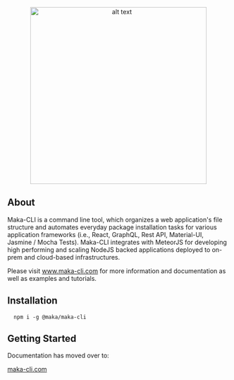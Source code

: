 <p align="center">
  <img src="https://www.maka-cli.com/logo_scaffold@2x.png" alt="alt text" height="400">
</p>

## About
Maka-CLI is a command line tool, which organizes a web application's file structure and automates everyday package installation tasks for various application frameworks
(i.e., React, GraphQL, Rest API, Material-UI, Jasmine / Mocha Tests).  Maka-CLI integrates with MeteorJS for developing high performing and scaling
NodeJS backed applications deployed to on-prem and cloud-based infrastructures.

Please visit www.maka-cli.com for more information and documentation as well as examples and tutorials.

## Installation
```
  npm i -g @maka/maka-cli
```

## Getting Started

Documentation has moved over to:

[maka-cli.com](https://www.maka-cli.com/documentation#documentation)

